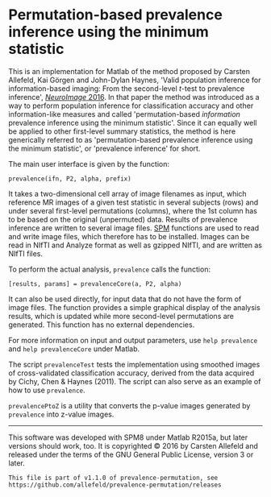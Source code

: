 # Permutation-based prevalence inference using the minimum statistic

This is an implementation for Matlab of the method proposed by Carsten
Allefeld, Kai Görgen and John-Dylan Haynes, 'Valid population inference
for information-based imaging: From the second-level *t*-test to
prevalence inference', [*NeuroImage*
2016](http://dx.doi.org/10.1016/j.neuroimage.2016.07.040). In that paper
the method was introduced as a way to perform population inference for
classification accuracy and other information-like measures and
called 'permutation-based *information* prevalence inference using the
minimum statistic'. Since it can equally well be applied to other
first-level summary statistics, the method is here generically referred
to as 'permutation-based prevalence inference using the minimum
statistic', or 'prevalence inference' for short.

The main user interface is given by the function:

    prevalence(ifn, P2, alpha, prefix)

It takes a two-dimensional cell array of image filenames as input, which
reference MR images of a given test statistic in several subjects (rows)
and under several first-level permutations (columns), where the 1st
column has to be based on the original (unpermuted) data. Results of
prevalence inference are written to several image files.
[SPM](http://www.fil.ion.ucl.ac.uk/spm/) functions are used to read and
write image files, which therefore has to be installed. Images can be
read in NIfTI and Analyze format as well as gzipped NIfTI, and are
written as NIfTI files.

To perform the actual analysis, `prevalence` calls the function:

    [results, params] = prevalenceCore(a, P2, alpha)

It can also be used directly, for input data that do not have the form
of image files. The function provides a simple graphical display of the
analysis results, which is updated while more second-level permutations
are generated. This function has no external dependencies.

For more information on input and output parameters, use
`help prevalence` and `help prevalenceCore` under Matlab.

The script `prevalenceTest` tests the implementation using smoothed
images of cross-validated classification accuracy, derived from the data
acquired by Cichy, Chen & Haynes (2011). The script can also serve as an
example of how to use `prevalence`.

`prevalencePtoZ` is a utility that converts the p-value images generated by
`prevalence` into z-value images.

***

This software was developed with SPM8 under Matlab R2015a, but later
versions should work, too. It is copyrighted © 2016 by Carsten Allefeld and
released under the terms of the GNU General Public License, version 3 or later.

    This file is part of v1.1.0 of prevalence-permutation, see
    https://github.com/allefeld/prevalence-permutation/releases
